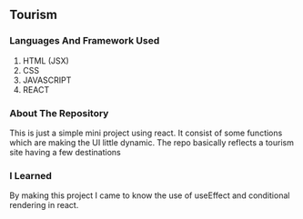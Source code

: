 ## Tourism

### Languages And Framework Used

1. HTML (JSX)
2. CSS
3. JAVASCRIPT
4. REACT

### About The Repository

This is just a simple mini project using react. It consist of some functions which are making the UI little dynamic. The repo basically reflects a tourism site having a few destinations

### I Learned

By making this project I came to know the use of useEffect and conditional rendering in react.
